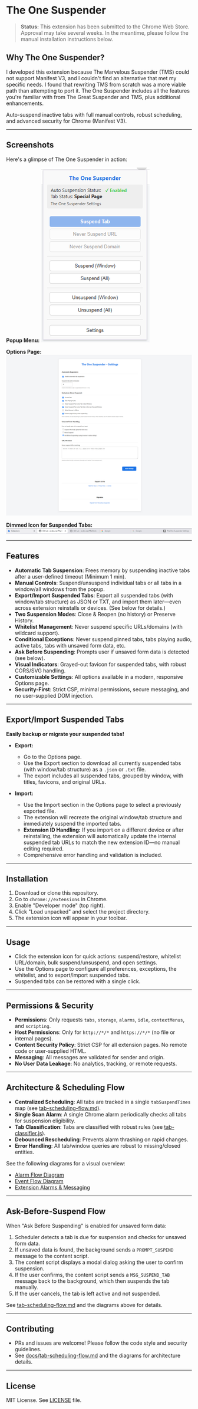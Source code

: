 # The One Suspender

> **Status:** This extension has been submitted to the Chrome Web Store. Approval may take several weeks. In the meantime, please follow the manual installation instructions below.

## Why The One Suspender?

I developed this extension because The Marvelous Suspender (TMS) could not support Manifest V3, and I couldn't find an alternative that met my specific needs. I found that rewriting TMS from scratch was a more viable path than attempting to port it. The One Suspender includes all the features you're familiar with from The Great Suspender and TMS, plus additional enhancements.

Auto-suspend inactive tabs with full manual controls, robust scheduling, and advanced security for Chrome (Manifest V3).

---

## Screenshots

Here's a glimpse of The One Suspender in action:

**Popup Menu:**
![Popup Menu](docs/screenshots/ss_popup.png)

**Options Page:**
![Options Page](docs/screenshots/ss_options.png)

**Dimmed Icon for Suspended Tabs:**
![Dimmed Icon](docs/screenshots/ss_icon_dim.png)

---

## Features

- **Automatic Tab Suspension**: Frees memory by suspending inactive tabs after a user-defined timeout (Minimum 1 min).
- **Manual Controls**: Suspend/unsuspend individual tabs or all tabs in a window/all windows from the popup.
- **Export/Import Suspended Tabs**: Export all suspended tabs (with window/tab structure) as JSON or TXT, and import them later—even across extension reinstalls or devices. (See below for details.)
- **Two Suspension Modes**: Close & Reopen (no history) or Preserve History.
- **Whitelist Management**: Never suspend specific URLs/domains (with wildcard support).
- **Conditional Exceptions**: Never suspend pinned tabs, tabs playing audio, active tabs, tabs with unsaved form data, etc.
- **Ask Before Suspending**: Prompts user if unsaved form data is detected (see below).
- **Visual Indicators**: Grayed-out favicon for suspended tabs, with robust CORS/SVG handling.
- **Customizable Settings**: All options available in a modern, responsive Options page.
- **Security-First**: Strict CSP, minimal permissions, secure messaging, and no user-supplied DOM injection.

---

## Export/Import Suspended Tabs

**Easily backup or migrate your suspended tabs!**

- **Export:**
  - Go to the Options page.
  - Use the Export section to download all currently suspended tabs (with window/tab structure) as a `.json` or `.txt` file.
  - The export includes all suspended tabs, grouped by window, with titles, favicons, and original URLs.

- **Import:**
  - Use the Import section in the Options page to select a previously exported file.
  - The extension will recreate the original window/tab structure and immediately suspend the imported tabs.
  - **Extension ID Handling:** If you import on a different device or after reinstalling, the extension will automatically update the internal suspended tab URLs to match the new extension ID—no manual editing required.
  - Comprehensive error handling and validation is included.

---

## Installation

1. Download or clone this repository.
2. Go to `chrome://extensions` in Chrome.
3. Enable "Developer mode" (top right).
4. Click "Load unpacked" and select the project directory.
5. The extension icon will appear in your toolbar.

---

## Usage

- Click the extension icon for quick actions: suspend/restore, whitelist URL/domain, bulk suspend/unsuspend, and open settings.
- Use the Options page to configure all preferences, exceptions, the whitelist, and to export/import suspended tabs.
- Suspended tabs can be restored with a single click.

---

## Permissions & Security

- **Permissions**: Only requests `tabs`, `storage`, `alarms`, `idle`, `contextMenus`, and `scripting`.
- **Host Permissions**: Only for `http://*/*` and `https://*/*` (no file or internal pages).
- **Content Security Policy**: Strict CSP for all extension pages. No remote code or user-supplied HTML.
- **Messaging**: All messages are validated for sender and origin.
- **No User Data Leakage**: No analytics, tracking, or remote requests.

---

## Architecture & Scheduling Flow

- **Centralized Scheduling**: All tabs are tracked in a single `tabSuspendTimes` map (see [tab-scheduling-flow.md](docs/tab-scheduling-flow.md)).
- **Single Scan Alarm**: A single Chrome alarm periodically checks all tabs for suspension eligibility.
- **Tab Classification**: Tabs are classified with robust rules (see [tab-classifier.js](src/common/tab-classifier.js)).
- **Debounced Rescheduling**: Prevents alarm thrashing on rapid changes.
- **Error Handling**: All tab/window queries are robust to missing/closed entities.

See the following diagrams for a visual overview:
- [Alarm Flow Diagram](docs/alarm-flow.puml)
- [Event Flow Diagram](docs/event-flow.puml)
- [Extension Alarms & Messaging](docs/extension-alarms-messaging.puml)

---

## Ask-Before-Suspend Flow

When "Ask Before Suspending" is enabled for unsaved form data:
1. Scheduler detects a tab is due for suspension and checks for unsaved form data.
2. If unsaved data is found, the background sends a `PROMPT_SUSPEND` message to the content script.
3. The content script displays a modal dialog asking the user to confirm suspension.
4. If the user confirms, the content script sends a `MSG_SUSPEND_TAB` message back to the background, which then suspends the tab manually.
5. If the user cancels, the tab is left active and not suspended.

See [tab-scheduling-flow.md](docs/tab-scheduling-flow.md) and the diagrams above for details.

---

## Contributing

- PRs and issues are welcome! Please follow the code style and security guidelines.
- See [docs/tab-scheduling-flow.md](docs/tab-scheduling-flow.md) and the diagrams for architecture details.

---

## License

MIT License. See [LICENSE](LICENSE) file. 